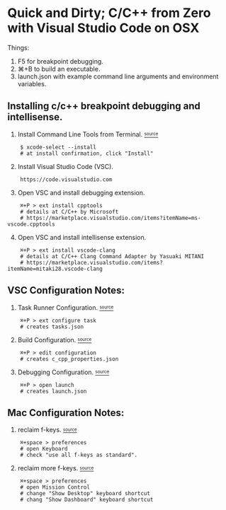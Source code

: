 Quick and Dirty; C/C++ from Zero with Visual Studio Code on OSX
===
Things:
1. F5 for breakpoint debugging.
2. ⌘+B to build an executable.
3. launch.json with example command line arguments and environment variables.

Installing c/c++ breakpoint debugging and intellisense.
---
1. Install Command Line Tools from Terminal. [<sup><sub>source</sub></sup>](http://osxdaily.com/2014/02/12/install-command-line-tools-mac-os-x/)
```
    $ xcode-select --install
    # at install confirmation, click "Install"
```
2. Install Visual Studio Code (VSC).
```
    https://code.visualstudio.com
```
3. Open VSC and install debugging extension.
```
    ⌘+P > ext install cpptools
    # details at C/C++ by Microsoft
    # https://marketplace.visualstudio.com/items?itemName=ms-vscode.cpptools
```
4. Open VSC and install intellisense extension.
```
    ⌘+P > ext install vscode-clang
    # details at C/C++ Clang Command Adapter by Yasuaki MITANI
    # https://marketplace.visualstudio.com/items?itemName=mitaki28.vscode-clang
```

VSC Configuration Notes:
---
1. Task Runner Configuration. [<sup><sub>source</sub></sup>](https://code.visualstudio.com/docs/editor/tasks)
```
    ⌘+P > ext configure task
    # creates tasks.json
```
2. Build Configuration. [<sup><sub>source</sub></sup>](https://code.visualstudio.com/docs/languages/cpp)
```
    ⌘+P > edit configuration 
    # creates c_cpp_properties.json
```
3. Debugging Configuration. [<sup><sub>source</sub></sup>](https://code.visualstudio.com/docs/editor/debugging)
```
    ⌘+P > open launch
    # creates launch.json
```

Mac Configuration Notes:
---
1. reclaim f-keys. [<sup><sub>source</sub></sup>](https://support.apple.com/en-us/HT204436)
```
    ⌘+space > preferences
    # open Keyboard
    # check "use all f-keys as standard".
```
2. reclaim more f-keys. [<sup><sub>source</sub></sup>](http://apple.stackexchange.com/questions/110525/how-do-i-get-f11-and-f12-to-behave-like-normal-function-keys)
```
    ⌘+space > preferences
    # open Mission Control
    # change "Show Desktop" keyboard shortcut
    # chang "Show Dashboard" keyboard shortcut
```
    
    
    
